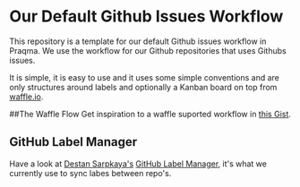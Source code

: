 # Our Default Github Issues Workflow

This repository is a template for our default Github issues workflow in Praqma.
We use the workflow for our Github repositories that uses Githubs issues.

It is simple, it is easy to use and it uses some simple conventions and are only structures around labels and optionally a Kanban board on top from [waffle.io](https://waffle.io).


##The Waffle Flow
Get inspiration to a waffle suported workflow in [this Gist](https://gist.github.com/lakruzz/77786b48f5dc0b3ef063).

## GitHub Label Manager
Have a look at [Destan Sarpkaya's](https://github.com/destan) [GitHub Label Manager](http://www.dorukdestan.com/github-label-manager/), it's what we currently use to sync labes between repo's.

